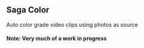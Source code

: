## Saga Color
Auto color grade video clips using photos as source

#### Note: Very much of a work in progress
